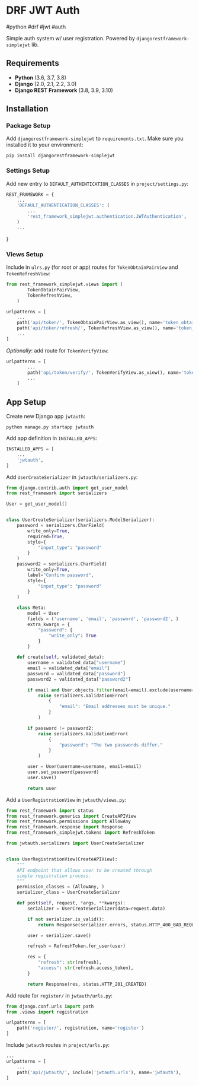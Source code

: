 # DRF JWT Auth
#python #drf #jwt #auth

Simple auth system w/ user registration. Powered by `djangorestframework-simplejwt` lib.

## Requirements
- **Python** (3.6, 3.7, 3.8)
- **Django** (2.0, 2.1, 2.2, 3.0)
- **Django REST Framework** (3.8, 3.9, 3.10)

## Installation
### Package Setup
Add `djangorestframework-simplejwt` to `requirements.txt`. Make sure you installed it to your environment:

	pip install djangorestframework-simplejwt

### Settings Setup
Add new entry to `DEFAULT_AUTHENTICATION_CLASSES` in `project/settings.py`:

```python
REST_FRAMEWORK = {
	...
	'DEFAULT_AUTHENTICATION_CLASSES': (
		...
		'rest_framework_simplejwt.authentication.JWTAuthentication',
	)
    ...
```
}

### Views Setup
Include in `ulrs.py` (for root or app) routes for `TokenObtainPairView` and `TokenRefreshView`:

```python
from rest_framework_simplejwt.views import (
    	TokenObtainPairView,
    	TokenRefreshView,
	)

urlpatterns = [
	...
	path('api/token/', TokenObtainPairView.as_view(), name='token_obtain_pair'),
	path('api/token/refresh/', TokenRefreshView.as_view(), name='token_refresh'),
	...
]
```
	
*Optionally*: add route for `TokenVerifyView`:

```python
urlpatterns = [
    	...
		path('api/token/verify/', TokenVerifyView.as_view(), name='token_verify'),
    	...
	]
```
	
## App Setup
Create new Django app `jwtauth`:

	python manage.py startapp jwtauth
	
Add app definition in `INSTALLED_APPS`:

```python
INSTALLED_APPS = [
	...
	'jwtauth',
]
```
	
Add `UserCreateSerializer` in `jwtauth/serializers.py`:

```python
from django.contrib.auth import get_user_model
from rest_framework import serializers

User = get_user_model()


class UserCreateSerializer(serializers.ModelSerializer):
    password = serializers.CharField(
        write_only=True,
        required=True,
        style={
            "input_type": "password"
        }
    )
    password2 = serializers.CharField(
        write_only=True,
        label="Confirm password",
        style={
            "input_type": "password"
        }
    )

    class Meta:
        model = User
        fields = ('username', 'email', 'password', 'password2', )
        extra_kwargs = {
            "password": {
                "write_only": True
            }
        }

    def create(self, validated_data):
        username = validated_data["username"]
        email = validated_data["email"]
        password = validated_data["password"]
        password2 = validated_data["password2"]

        if email and User.objects.filter(email=email).exclude(username=username).exists():
            raise serializers.ValidationError(
                {
                    "email": "Email addresses must be unique."
                }
            )

        if password != password2:
            raise serializers.ValidationError(
                {
                    "password": "The two passwords differ."
                }
            )

        user = User(username=username, email=email)
        user.set_password(password)
        user.save()

        return user

```

Add a `UserRegistrationView` in `jwtauth/views.py`:

```python
from rest_framework import status
from rest_framework.generics import CreateAPIView
from rest_framework.permissions import AllowAny
from rest_framework.response import Response
from rest_framework_simplejwt.tokens import RefreshToken

from jwtauth.serializers import UserCreateSerializer


class UserRegistrationView(CreateAPIView):
    """
    API endpoint that allows user to be created through
    simple registration process.
    """
    permission_classes = (AllowAny, )
    serializer_class = UserCreateSerializer

    def post(self, request, *args, **kwargs):
        serializer = UserCreateSerializer(data=request.data)

        if not serializer.is_valid():
            return Response(serializer.errors, status.HTTP_400_BAD_REQUEST)

        user = serializer.save()

        refresh = RefreshToken.for_user(user)

        res = {
            "refresh": str(refresh),
            "access": str(refresh.access_token),
        }

        return Response(res, status.HTTP_201_CREATED)

```

Add route for `register/` in `jwtauth/urls.py`:

```python
from django.conf.urls import path
from .views import registration

urlpatterns = [
    path('register/', registration, name='register')
]
```

Include `jwtauth` routes in `project/urls.py`:

```python
...
urlpatterns = [
	...
	path('api/jwtauth/', include('jwtauth.urls'), name='jwtauth'),
]
```